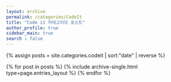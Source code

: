 ```yaml
---
layout: archive
permalink: /categories/CodeIt
title: "Code it 카테고리의 포스트"
author_profile: true
sidebar_main: true
search : false
---
```


{% assign posts = site.categories.codeit | sort:"date" | reverse %}

{% for post in posts %}
  {% include archive-single.html type=page.entries_layout %}
{% endfor %}